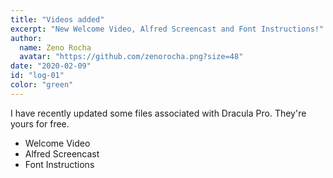 ```yaml
---
title: "Videos added"
excerpt: "New Welcome Video, Alfred Screencast and Font Instructions!"
author:
  name: Zeno Rocha
  avatar: "https://github.com/zenorocha.png?size=48"
date: "2020-02-09"
id: "log-01"
color: "green"
---
```


I have recently updated some files associated with Dracula Pro. They're yours for free.

- Welcome Video
- Alfred Screencast
- Font Instructions
